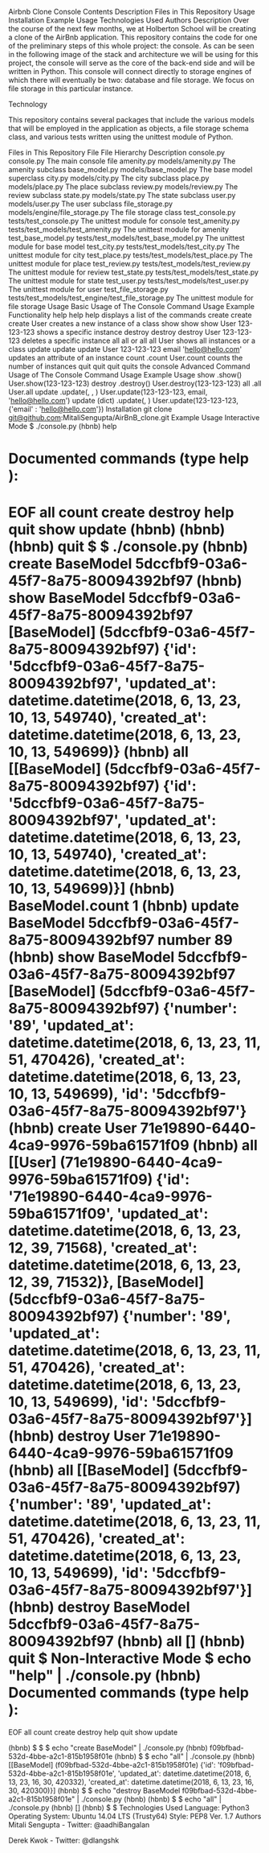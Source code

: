 
Airbnb Clone Console
Contents
Description
Files in This Repository
Usage
Installation
Example Usage
Technologies Used
Authors
Description
Over the course of the next few months, we at Holberton School will be creating a clone of the AirBnb application. This repository contains the code for one of the preliminary steps of this whole project: the console. As can be seen in the following image of the stack and architecture we will be using for this project, the console will serve as the core of the back-end side and will be written in Python. This console will connect directly to storage engines of which there will eventually be two: database and file storage. We focus on file storage in this particular instance.

Technology

This repository contains several packages that include the various models that will be employed in the application as objects, a file storage schema class, and various tests written using the unittest module of Python.

Files in This Repository
File	File Hierarchy	Description
console.py	console.py	The main console file
amenity.py	models/amenity.py	The amenity subclass
base_model.py	models/base_model.py	The base model superclass
city.py	models/city.py	The city subclass
place.py	models/place.py	The place subclass
review.py	models/review.py	The review subclass
state.py	models/state.py	The state subclass
user.py	models/user.py	The user subclass
file_storage.py	models/engine/file_storage.py	The file storage class
test_console.py	tests/test_console.py	The unittest module for console
test_amenity.py	tests/test_models/test_amenity.py	The unittest module for amenity
test_base_model.py	tests/test_models/test_base_model.py	The unittest module for base model
test_city.py	tests/test_models/test_city.py	The unittest module for city
test_place.py	tests/test_models/test_place.py	The unittest module for place
test_review.py	tests/test_models/test_review.py	The unittest module for review
test_state.py	tests/test_models/test_state.py	The unittest module for state
test_user.py	tests/test_models/test_user.py	The unittest module for user
test_file_storage.py	tests/test_models/test_engine/test_file_storage.py	The unittest module for file storage
Usage
Basic Usage of The Console
Command	Usage	Example	Functionality
help	help	help	displays a list of the commands
create	create <class>	create User	creates a new instance of a class
show	show <class> <id>	show User 123-123-123	shows a specific instance
destroy	destroy <class> <id>	destroy User 123-123-123	deletes a specific instance
all	all or all <class>	all User	shows all instances or a class
update	update <class> <id> <attribute> <value>	update User 123-123-123 email 'hello@hello.com'	updates an attribute of an instance
count	<class>.count	User.count	counts the number of instances
quit	quit	quit	quits the console
Advanced Command Usage of The Console
Command	Usage	Example Usage
show	<class>.show(<id>)	User.show(123-123-123)
destroy	<class>.destroy(<id>)	User.destroy(123-123-123)
all	<class>.all	User.all
update	<class>.update(<id>, <attribute>, <value>)	User.update(123-123-123, email, 'hello@hello.com')
update (dict)	<class>.update(<id>, <dictionary>)	User.update(123-123-123, {'email' : 'hello@hello.com'})
Installation
git clone git@github.com:MitaliSengupta/AirBnB_clone.git
Example Usage
Interactive Mode
$ ./console.py
(hbnb) help

Documented commands (type help <topic>):
========================================
EOF  all  count  create  destroy  help  quit  show  update
(hbnb)
(hbnb)
(hbnb) quit
$
$ ./console.py
(hbnb) create BaseModel
5dccfbf9-03a6-45f7-8a75-80094392bf97
(hbnb) show BaseModel 5dccfbf9-03a6-45f7-8a75-80094392bf97
[BaseModel] (5dccfbf9-03a6-45f7-8a75-80094392bf97) {'id': '5dccfbf9-03a6-45f7-8a75-80094392bf97', 'updated_at': datetime.datetime(2018, 6, 13, 23, 10, 13, 549740), 'created_at': datetime.datetime(2018, 6, 13, 23, 10, 13, 549699)}
(hbnb) all
[[BaseModel] (5dccfbf9-03a6-45f7-8a75-80094392bf97) {'id': '5dccfbf9-03a6-45f7-8a75-80094392bf97', 'updated_at': datetime.datetime(2018, 6, 13, 23, 10, 13, 549740), 'created_at': datetime.datetime(2018, 6, 13, 23, 10, 13, 549699)}]
(hbnb) BaseModel.count
1
(hbnb) update BaseModel 5dccfbf9-03a6-45f7-8a75-80094392bf97 number 89
(hbnb) show BaseModel 5dccfbf9-03a6-45f7-8a75-80094392bf97
[BaseModel] (5dccfbf9-03a6-45f7-8a75-80094392bf97) {'number': '89', 'updated_at': datetime.datetime(2018, 6, 13, 23, 11, 51, 470426), 'created_at': datetime.datetime(2018, 6, 13, 23, 10, 13, 549699), 'id': '5dccfbf9-03a6-45f7-8a75-80094392bf97'}
(hbnb) create User
71e19890-6440-4ca9-9976-59ba61571f09
(hbnb) all
[[User] (71e19890-6440-4ca9-9976-59ba61571f09) {'id': '71e19890-6440-4ca9-9976-59ba61571f09', 'updated_at': datetime.datetime(2018, 6, 13, 23, 12, 39, 71568), 'created_at': datetime.datetime(2018, 6, 13, 23, 12, 39, 71532)}, [BaseModel] (5dccfbf9-03a6-45f7-8a75-80094392bf97) {'number': '89', 'updated_at': datetime.datetime(2018, 6, 13, 23, 11, 51, 470426), 'created_at': datetime.datetime(2018, 6, 13, 23, 10, 13, 549699), 'id': '5dccfbf9-03a6-45f7-8a75-80094392bf97'}]
(hbnb) destroy User 71e19890-6440-4ca9-9976-59ba61571f09
(hbnb) all
[[BaseModel] (5dccfbf9-03a6-45f7-8a75-80094392bf97) {'number': '89', 'updated_at': datetime.datetime(2018, 6, 13, 23, 11, 51, 470426), 'created_at': datetime.datetime(2018, 6, 13, 23, 10, 13, 549699), 'id': '5dccfbf9-03a6-45f7-8a75-80094392bf97'}]
(hbnb) destroy BaseModel 5dccfbf9-03a6-45f7-8a75-80094392bf97
(hbnb) all
[]
(hbnb) quit
$
Non-Interactive Mode
$ echo "help" | ./console.py
(hbnb)
Documented commands (type help <topic>):
========================================
EOF  all  count  create  destroy  help  quit  show  update

(hbnb) $
$
$ echo "create BaseModel" | ./console.py
(hbnb) f09bfbad-532d-4bbe-a2c1-815b1958f01e
(hbnb) $
$ echo "all" | ./console.py
(hbnb) [[BaseModel] (f09bfbad-532d-4bbe-a2c1-815b1958f01e) {'id': 'f09bfbad-532d-4bbe-a2c1-815b1958f01e', 'updated_at': datetime.datetime(2018, 6, 13, 23, 16, 30, 420332), 'created_at': datetime.datetime(2018, 6, 13, 23, 16, 30, 420300)}]
(hbnb) $
$ echo "destroy BaseModel f09bfbad-532d-4bbe-a2c1-815b1958f01e" | ./console.py
(hbnb) (hbnb) $
$ echo "all" | ./console.py
(hbnb) []
(hbnb) $
$
Technologies Used
Language: Python3
Operating System: Ubuntu 14.04 LTS (Trusty64)
Style: PEP8 Ver. 1.7
Authors
Mitali Sengupta - Twitter: @aadhiBangalan

Derek Kwok - Twitter: @dlangshk
